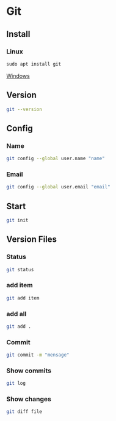 # Git

## Install

### Linux

```powershell
sudo apt install git
```

[Windows](https://git-scm.com/download/win)

## Version

```bash
git --version
```

## Config

### Name

```bash
git config --global user.name "name"
```

### Email

```bash
git config --global user.email "email"
```

## Start

```bash
git init
```

## Version Files

### Status

```bash
git status
```

### add item

```bash
git add item
```

### add all

```bash
git add .
```

### Commit

```bash
git commit -m "mensage"
```

### Show commits

```bash
git log
```

### Show changes

```bash
git diff file
```